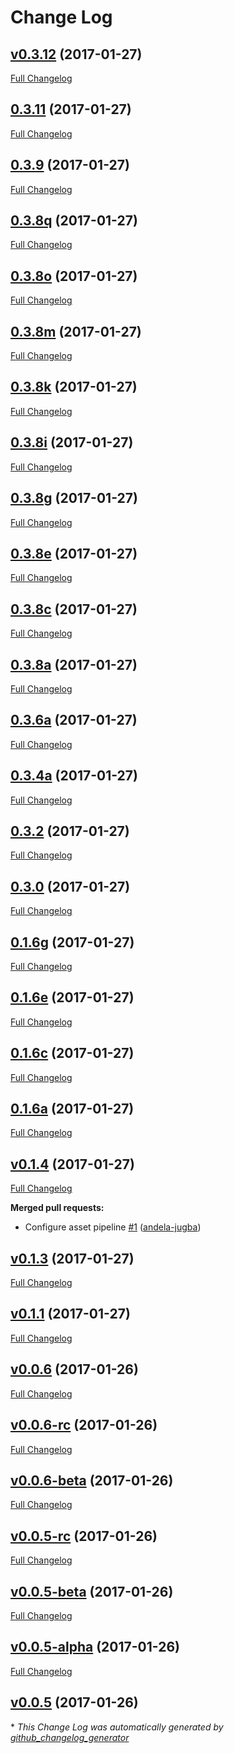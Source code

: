 # Change Log

## [v0.3.12](https://github.com/andela-jugba/upgraded-bassoon/tree/v0.3.12) (2017-01-27)
[Full Changelog](https://github.com/andela-jugba/upgraded-bassoon/compare/0.3.11...v0.3.12)

## [0.3.11](https://github.com/andela-jugba/upgraded-bassoon/tree/0.3.11) (2017-01-27)
[Full Changelog](https://github.com/andela-jugba/upgraded-bassoon/compare/0.3.9...0.3.11)

## [0.3.9](https://github.com/andela-jugba/upgraded-bassoon/tree/0.3.9) (2017-01-27)
[Full Changelog](https://github.com/andela-jugba/upgraded-bassoon/compare/0.3.8q...0.3.9)

## [0.3.8q](https://github.com/andela-jugba/upgraded-bassoon/tree/0.3.8q) (2017-01-27)
[Full Changelog](https://github.com/andela-jugba/upgraded-bassoon/compare/0.3.8o...0.3.8q)

## [0.3.8o](https://github.com/andela-jugba/upgraded-bassoon/tree/0.3.8o) (2017-01-27)
[Full Changelog](https://github.com/andela-jugba/upgraded-bassoon/compare/0.3.8m...0.3.8o)

## [0.3.8m](https://github.com/andela-jugba/upgraded-bassoon/tree/0.3.8m) (2017-01-27)
[Full Changelog](https://github.com/andela-jugba/upgraded-bassoon/compare/0.3.8k...0.3.8m)

## [0.3.8k](https://github.com/andela-jugba/upgraded-bassoon/tree/0.3.8k) (2017-01-27)
[Full Changelog](https://github.com/andela-jugba/upgraded-bassoon/compare/0.3.8i...0.3.8k)

## [0.3.8i](https://github.com/andela-jugba/upgraded-bassoon/tree/0.3.8i) (2017-01-27)
[Full Changelog](https://github.com/andela-jugba/upgraded-bassoon/compare/0.3.8g...0.3.8i)

## [0.3.8g](https://github.com/andela-jugba/upgraded-bassoon/tree/0.3.8g) (2017-01-27)
[Full Changelog](https://github.com/andela-jugba/upgraded-bassoon/compare/0.3.8e...0.3.8g)

## [0.3.8e](https://github.com/andela-jugba/upgraded-bassoon/tree/0.3.8e) (2017-01-27)
[Full Changelog](https://github.com/andela-jugba/upgraded-bassoon/compare/0.3.8c...0.3.8e)

## [0.3.8c](https://github.com/andela-jugba/upgraded-bassoon/tree/0.3.8c) (2017-01-27)
[Full Changelog](https://github.com/andela-jugba/upgraded-bassoon/compare/0.3.8a...0.3.8c)

## [0.3.8a](https://github.com/andela-jugba/upgraded-bassoon/tree/0.3.8a) (2017-01-27)
[Full Changelog](https://github.com/andela-jugba/upgraded-bassoon/compare/0.3.6a...0.3.8a)

## [0.3.6a](https://github.com/andela-jugba/upgraded-bassoon/tree/0.3.6a) (2017-01-27)
[Full Changelog](https://github.com/andela-jugba/upgraded-bassoon/compare/0.3.4a...0.3.6a)

## [0.3.4a](https://github.com/andela-jugba/upgraded-bassoon/tree/0.3.4a) (2017-01-27)
[Full Changelog](https://github.com/andela-jugba/upgraded-bassoon/compare/0.3.2...0.3.4a)

## [0.3.2](https://github.com/andela-jugba/upgraded-bassoon/tree/0.3.2) (2017-01-27)
[Full Changelog](https://github.com/andela-jugba/upgraded-bassoon/compare/0.3.0...0.3.2)

## [0.3.0](https://github.com/andela-jugba/upgraded-bassoon/tree/0.3.0) (2017-01-27)
[Full Changelog](https://github.com/andela-jugba/upgraded-bassoon/compare/0.1.6g...0.3.0)

## [0.1.6g](https://github.com/andela-jugba/upgraded-bassoon/tree/0.1.6g) (2017-01-27)
[Full Changelog](https://github.com/andela-jugba/upgraded-bassoon/compare/0.1.6e...0.1.6g)

## [0.1.6e](https://github.com/andela-jugba/upgraded-bassoon/tree/0.1.6e) (2017-01-27)
[Full Changelog](https://github.com/andela-jugba/upgraded-bassoon/compare/0.1.6c...0.1.6e)

## [0.1.6c](https://github.com/andela-jugba/upgraded-bassoon/tree/0.1.6c) (2017-01-27)
[Full Changelog](https://github.com/andela-jugba/upgraded-bassoon/compare/0.1.6a...0.1.6c)

## [0.1.6a](https://github.com/andela-jugba/upgraded-bassoon/tree/0.1.6a) (2017-01-27)
[Full Changelog](https://github.com/andela-jugba/upgraded-bassoon/compare/v0.1.4...0.1.6a)

## [v0.1.4](https://github.com/andela-jugba/upgraded-bassoon/tree/v0.1.4) (2017-01-27)
[Full Changelog](https://github.com/andela-jugba/upgraded-bassoon/compare/v0.1.3...v0.1.4)

**Merged pull requests:**

- Configure asset pipeline [\#1](https://github.com/andela-jugba/upgraded-bassoon/pull/1) ([andela-jugba](https://github.com/andela-jugba))

## [v0.1.3](https://github.com/andela-jugba/upgraded-bassoon/tree/v0.1.3) (2017-01-27)
[Full Changelog](https://github.com/andela-jugba/upgraded-bassoon/compare/v0.1.1...v0.1.3)

## [v0.1.1](https://github.com/andela-jugba/upgraded-bassoon/tree/v0.1.1) (2017-01-27)
[Full Changelog](https://github.com/andela-jugba/upgraded-bassoon/compare/v0.0.6...v0.1.1)

## [v0.0.6](https://github.com/andela-jugba/upgraded-bassoon/tree/v0.0.6) (2017-01-26)
[Full Changelog](https://github.com/andela-jugba/upgraded-bassoon/compare/v0.0.6-rc...v0.0.6)

## [v0.0.6-rc](https://github.com/andela-jugba/upgraded-bassoon/tree/v0.0.6-rc) (2017-01-26)
[Full Changelog](https://github.com/andela-jugba/upgraded-bassoon/compare/v0.0.6-beta...v0.0.6-rc)

## [v0.0.6-beta](https://github.com/andela-jugba/upgraded-bassoon/tree/v0.0.6-beta) (2017-01-26)
[Full Changelog](https://github.com/andela-jugba/upgraded-bassoon/compare/v0.0.5-rc...v0.0.6-beta)

## [v0.0.5-rc](https://github.com/andela-jugba/upgraded-bassoon/tree/v0.0.5-rc) (2017-01-26)
[Full Changelog](https://github.com/andela-jugba/upgraded-bassoon/compare/v0.0.5-beta...v0.0.5-rc)

## [v0.0.5-beta](https://github.com/andela-jugba/upgraded-bassoon/tree/v0.0.5-beta) (2017-01-26)
[Full Changelog](https://github.com/andela-jugba/upgraded-bassoon/compare/v0.0.5-alpha...v0.0.5-beta)

## [v0.0.5-alpha](https://github.com/andela-jugba/upgraded-bassoon/tree/v0.0.5-alpha) (2017-01-26)
[Full Changelog](https://github.com/andela-jugba/upgraded-bassoon/compare/v0.0.5...v0.0.5-alpha)

## [v0.0.5](https://github.com/andela-jugba/upgraded-bassoon/tree/v0.0.5) (2017-01-26)


\* *This Change Log was automatically generated by [github_changelog_generator](https://github.com/skywinder/Github-Changelog-Generator)*